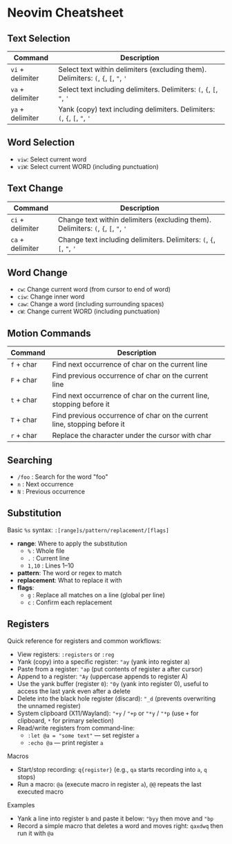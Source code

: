 # Neovim Cheatsheet

## Text Selection

| Command | Description |
|---------|-------------|
| `vi` + delimiter | Select text within delimiters (excluding them). Delimiters: `(`, `{`, `[`, `"`, `'` |
| `va` + delimiter | Select text including delimiters. Delimiters: `(`, `{`, `[`, `"`, `'` |
| `ya` + delimiter | Yank (copy) text including delimiters. Delimiters: `(`, `{`, `[`, `"`, `'` |

## Word Selection
- `viw`: Select current word
- `viW`: Select current WORD (including punctuation)

## Text Change

| Command | Description |
|---------|-------------|
| `ci` + delimiter | Change text within delimiters (excluding them). Delimiters: `(`, `{`, `[`, `"`, `'` |
| `ca` + delimiter | Change text including delimiters. Delimiters: `(`, `{`, `[`, `"`, `'` |

## Word Change
- `cw`: Change current word (from cursor to end of word)
- `ciw`: Change inner word
- `caw`: Change a word (including surrounding spaces)
- `cW`: Change current WORD (including punctuation)

## Motion Commands

| Command | Description |
|---------|-------------|
| `f` + char | Find next occurrence of char on the current line |
| `F` + char | Find previous occurrence of char on the current line |
| `t` + char | Find next occurrence of char on the current line, stopping before it |
| `T` + char | Find previous occurrence of char on the current line, stopping before it |
| `r` + char | Replace the character under the cursor with char |

## Searching
- `/foo` : Search for the word "foo"
- `n` : Next occurrence
- `N` : Previous occurrence

## Substitution
Basic `%s` syntax: `:[range]s/pattern/replacement/[flags]`

- **range**: Where to apply the substitution
  - `%` : Whole file
  - `.` : Current line
  - `1,10` : Lines 1–10
- **pattern**: The word or regex to match
- **replacement**: What to replace it with
- **flags**:
  - `g` : Replace all matches on a line (global per line)
  - `c` : Confirm each replacement

## Registers

Quick reference for registers and common workflows:

- View registers: `:registers` or `:reg`
- Yank (copy) into a specific register: `"ay` (yank into register a)
- Paste from a register: `"ap` (put contents of register a after cursor)
- Append to a register: `"Ay` (uppercase appends to register A)
- Use the yank buffer (register `0`): `"0y` (yank into register 0), useful to access the last yank even after a delete
- Delete into the black hole register (discard): `"_d` (prevents overwriting the unnamed register)
- System clipboard (X11/Wayland): `"+y` / `"+p` or `"*y` / `"*p` (use `+` for clipboard, `*` for primary selection)
- Read/write registers from command-line:
  - `:let @a = "some text"` — set register `a`
  - `:echo @a` — print register `a`

Macros
- Start/stop recording: `q{register}` (e.g., `qa` starts recording into `a`, `q` stops)
- Run a macro: `@a` (execute macro in register `a`), `@@` repeats the last executed macro

Examples
- Yank a line into register `b` and paste it below: `"byy` then move and `"bp`
- Record a simple macro that deletes a word and moves right: `qaxdwq` then run it with `@a`
